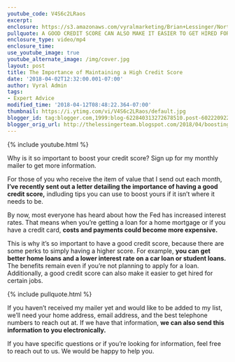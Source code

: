 ```yaml
---
youtube_code: V4S6c2LRaos
excerpt:
enclosure: https://s3.amazonaws.com/vyralmarketing/Brian+Lessinger/Northern+Nevada+Real+Estate+Boosting+your+credit+score.mp4
pullquote: A GOOD CREDIT SCORE CAN ALSO MAKE IT EASIER TO GET HIRED FOR CERTAIN JOBS.
enclosure_type: video/mp4
enclosure_time:
use_youtube_image: true
youtube_alternate_image: /img/cover.jpg
layout: post
title: The Importance of Maintaining a High Credit Score
date: '2018-04-02T12:32:00.001-07:00'
author: Vyral Admin
tags:
- Expert Advice
modified_time: '2018-04-12T08:48:22.364-07:00'
thumbnail: https://i.ytimg.com/vi/V4S6c2LRaos/default.jpg
blogger_id: tag:blogger.com,1999:blog-622840313272678510.post-6022209221764495684
blogger_orig_url: http://thelessingerteam.blogspot.com/2018/04/boosting-your-credit-score.html
---
```

{% include youtube.html %}

Why is it so important to boost your credit score? Sign up for my monthly mailer to get more information.

For those of you who receive the item of value that I send out each month, **I’ve recently sent out a letter detailing the importance of having a good credit score,** indluding tips you can use to boost yours if it isn’t where it needs to be.

By now, most everyone has heard about how the Fed has increased interest rates. That means when you’re getting a loan for a home mortgage or if you have a credit card, **costs and payments could become more expensive.**

This is why it’s so important to have a good credit score, because there are some perks to simply having a higher score. For example, **you can get better home loans and a lower interest rate on a car loan or student loans.** The benefits remain even if you’re not planning to apply for a loan. Additionally, a good credit score can also make it easier to get hired for certain jobs.

{% include pullquote.html %}

If you haven’t received my mailer yet and would like to be added to my list, we’ll need your home address, email address, and the best telephone numbers to reach out at. If we have that information, **we can also send this information to you electronically.**

If you have specific questions or if you’re looking for information, feel free to reach out to us. We would be happy to help you.

